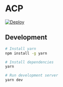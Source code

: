 # ACP

[![Deploy](https://github.com/necodeus/acp/actions/workflows/deploy.yml/badge.svg?branch=production)](https://github.com/necodeus/acp/actions/workflows/deploy.yml)

## Development

```bash
# Install yarn
npm install -g yarn

# Install dependencies
yarn

# Run development server
yarn dev
```
